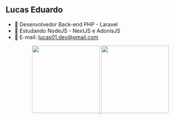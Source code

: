## Lucas Eduardo
- 🔭 Desenvolvedor Back-end PHP - Laravel
- 🌱 Estudando NodeJS - NextJS e AdonisJS
- 💬 E-mail: lucas01.dev@gmail.com

<div align="center">
  <a href="https://github.com/rafaballerini">
  <img height="180em" src="https://github-readme-stats.vercel.app/api?username=lucas-eedu&show_icons=true&theme=midnight-purple&include_all_commits=true&count_private=true"/>
  <img height="180em" src="https://github-readme-stats.vercel.app/api/top-langs/?username=lucas-eedu&layout=compact&langs_count=7&theme=midnight-purple"/>
</div>
